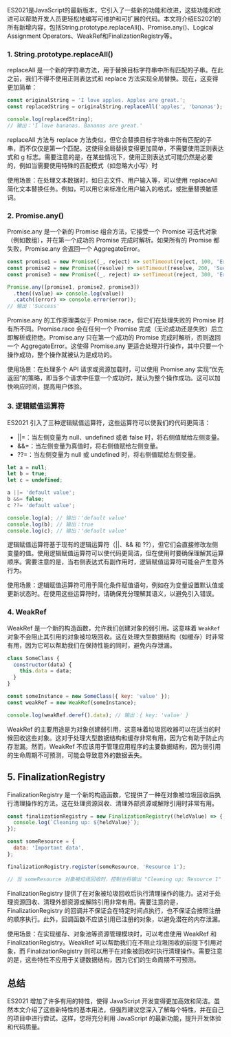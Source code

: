 ES2021是JavaScript的最新版本，它引入了一些新的功能和改进，这些功能和改进可以帮助开发人员更轻松地编写可维护和可扩展的代码。本文将介绍ES2021的所有新增内容，包括String.prototype.replaceAll()、Promise.any()、Logical Assignment Operators、WeakRef和FinalizationRegistry等。

### 1. String.prototype.replaceAll()

replaceAll 是一个新的字符串方法，用于替换目标字符串中所有匹配的子串。在此之前，我们不得不使用正则表达式和 replace 方法实现全局替换。现在，这变得更加简单：

```js
const originalString = 'I love apples. Apples are great.';
const replacedString = originalString.replaceAll('apples', 'bananas');

console.log(replacedString);
// 输出：'I love bananas. Bananas are great.'
```

replaceAll 方法与 replace 方法类似，但它会替换目标字符串中所有匹配的子串，而不仅仅是第一个匹配。这使得全局替换变得更加简单，不需要使用正则表达式和 g 标志。需要注意的是，在某些情况下，使用正则表达式可能仍然是必要的，例如当需要使用特殊的匹配模式（如忽略大小写）时

使用场景：在处理文本数据时，如日志文件、用户输入等，可以使用 replaceAll 简化文本替换任务。例如，可以用它来标准化用户输入的格式，或批量替换敏感词。

### 2. Promise.any()

Promise.any 是一个新的 Promise 组合方法，它接受一个 Promise 可迭代对象（例如数组），并在第一个成功的 Promise 完成时解析。如果所有的 Promise 都失败，Promise.any 会返回一个 AggregateError。

```js
const promise1 = new Promise((_, reject) => setTimeout(reject, 100, 'Error 1'));
const promise2 = new Promise((resolve) => setTimeout(resolve, 200, 'Success'));
const promise3 = new Promise((_, reject) => setTimeout(reject, 300, 'Error 3'));

Promise.any([promise1, promise2, promise3])
  .then((value) => console.log(value))
  .catch((error) => console.error(error));
// 输出：'Success'

```

Promise.any 的工作原理类似于 Promise.race，但它们在处理失败的 Promise 时有所不同。Promise.race 会在任何一个 Promise 完成（无论成功还是失败）后立即解析或拒绝。Promise.any 只在第一个成功的 Promise 完成时解析，否则返回一个 AggregateError。这使得 Promise.any 更适合处理并行操作，其中只要一个操作成功，整个操作就被认为是成功的。

使用场景：在处理多个 API 请求或资源加载时，可以使用 Promise.any 实现“优先返回”的策略，即当多个请求中任意一个成功时，就认为整个操作成功。这可以加快响应时间，提高用户体验。

### 3. 逻辑赋值运算符

ES2021 引入了三种逻辑赋值运算符，这些运算符可以使我们的代码更简洁：

  - ||=：当左侧变量为 null、undefined 或者 false 时，将右侧值赋给左侧变量。
  - &&=：当左侧变量为真值时，将右侧值赋给左侧变量。
  - ??=：当左侧变量为 null 或 undefined 时，将右侧值赋给左侧变量。

```js
let a = null;
let b = true;
let c = undefined;

a ||= 'default value';
b &&= false;
c ??= 'default value';

console.log(a); // 输出：'default value'
console.log(b); // 输出：true
console.log(c); // 输出：'default value'

```

逻辑赋值运算符基于现有的逻辑运算符（||、&& 和 ??），但它们会直接修改左侧变量的值。使用逻辑赋值运算符可以使代码更简洁，但在使用时要确保理解其运算顺序。需要注意的是，当右侧表达式有副作用时，逻辑赋值运算符可能会产生意外行为。

使用场景：逻辑赋值运算符可用于简化条件赋值语句，例如在为变量设置默认值或更新状态时。在使用这些运算符时，请确保充分理解其语义，以避免引入错误。

### 4. WeakRef

WeakRef 是一个新的构造函数，允许我们创建对象的弱引用。这意味着 `WeakRef` 对象不会阻止其引用的对象被垃圾回收。这在处理大型数据结构（如缓存）时非常有用，因为它可以帮助我们在保持性能的同时，避免内存泄漏。

```js
class SomeClass {
  constructor(data) {
    this.data = data;
  }
}

const someInstance = new SomeClass({ key: 'value' });
const weakRef = new WeakRef(someInstance);

console.log(weakRef.deref().data); // 输出：{ key: 'value' }
```

WeakRef 的主要用途是为对象创建弱引用，这意味着垃圾回收器可以在适当的时候回收这些对象。这对于处理大型数据结构和缓存非常有用，因为它有助于防止内存泄漏。然而，WeakRef 不应该用于管理应用程序的主要数据结构，因为弱引用的生命周期不可预测，可能会导致意外的数据丢失。


## 5. FinalizationRegistry

FinalizationRegistry 是一个新的构造函数，它提供了一种在对象被垃圾回收后执行清理操作的方法。这在处理资源回收、清理外部资源或解除引用时非常有用。

```js
const finalizationRegistry = new FinalizationRegistry((heldValue) => {
  console.log(`Cleaning up: ${heldValue}`);
});

const someResource = {
  data: 'Important data',
};

finalizationRegistry.register(someResource, 'Resource 1');

// 当 someResource 对象被垃圾回收时，控制台将输出 "Cleaning up: Resource 1"
```

FinalizationRegistry 提供了在对象被垃圾回收后执行清理操作的能力。这对于处理资源回收、清理外部资源或解除引用非常有用。需要注意的是，FinalizationRegistry 的回调并不保证会在特定时间点执行，也不保证会按照注册的顺序执行。此外，回调函数不应该引用已注册的对象，以避免潜在的内存泄漏。

使用场景：在实现缓存、对象池等资源管理模块时，可以考虑使用 WeakRef 和 FinalizationRegistry。WeakRef 可以帮助我们在不阻止垃圾回收的前提下引用对象，而 FinalizationRegistry 则可以用于在对象被回收时执行清理操作。需要注意的是，这些特性不应用于关键数据结构，因为它们的生命周期不可预测。

## 总结

ES2021 增加了许多有用的特性，使得 JavaScript 开发变得更加高效和简洁。虽然本文介绍了这些新特性的基本用法，但强烈建议您深入了解每个特性，并在自己的项目中进行尝试。这样，您将充分利用 JavaScript 的最新功能，提升开发体验和代码质量。

